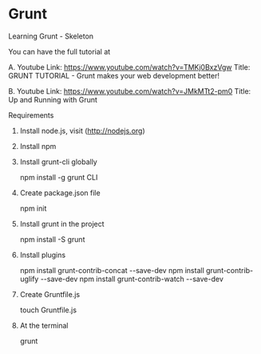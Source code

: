 # Grunt
Learning Grunt - Skeleton

You can have the full tutorial at 

A.
Youtube Link: https://www.youtube.com/watch?v=TMKj0BxzVgw 
Title: GRUNT TUTORIAL - Grunt makes your web development better! 

B.
Youtube Link: https://www.youtube.com/watch?v=JMkMTt2-pm0
Title: Up and Running with Grunt

Requirements
1. Install node.js, visit (http://nodejs.org)
2. Install npm
3. Install grunt-cli globally

    npm install -g grunt CLI

4. Create package.json file

    npm init

5. Install grunt in the project

    npm install -S grunt

6. Install plugins

    npm install grunt-contrib-concat --save-dev
    npm install grunt-contrib-uglify --save-dev
    npm install grunt-contrib-watch --save-dev

7. Create Gruntfile.js

    touch Gruntfile.js

8. At the terminal

    grunt

